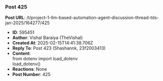 ### Post 425
**Post URL**: /t/project-1-llm-based-automation-agent-discussion-thread-tds-jan-2025/164277/425
- **ID**: 595451
- **Author**: Vishal Baraiya (TheVishal)
- **Created At**: 2025-02-15T14:41:38.706Z
- **Reply To**: Post 423 (Shashannk, 23f2003413)
- **Content**:  
  from dotenv import load_dotenv<br>
load_dotenv()
- **Reactions**: None
- **Post Number**: 425

